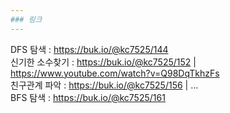 ```yaml
---
### 링크
---
```

DFS 탐색 : https://buk.io/@kc7525/144 <br>
신기한 소수찾기 : https://buk.io/@kc7525/152  | https://www.youtube.com/watch?v=Q98DqTkhzFs <br/>
친구관계 파악  : https://buk.io/@kc7525/156 | ... <br>
BFS 탐색 : https://buk.io/@kc7525/161<br>


